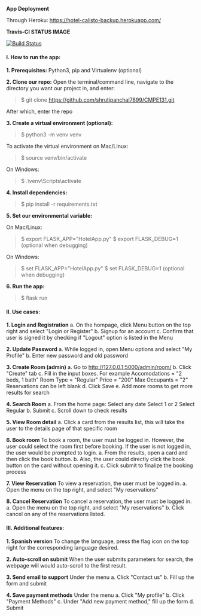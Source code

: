 
**App Deployment**

Through Heroku: https://hotel-calisto-backup.herokuapp.com/

**Travis-CI STATUS IMAGE**

[![Build Status](https://travis-ci.com/shrutipanchal7699/CMPE131.svg?branch=master)](https://travis-ci.com/shrutipanchal7699/CMPE131)


#### I. How to run the app:

**1. Prerequisites:** 
Python3, pip and Virtualenv (optional)

**2. Clone our repo:**
Open the terminal/command line, navigate to the directory you want our project in, and enter:

>$ git clone https://github.com/shrutipanchal7699/CMPE131.git

After which, enter the repo

**3. Create a virtual environment (optional):**

>$ python3 -m venv venv

To activate the virtual environment on Mac/Linux:
    
>$ source venv/bin/activate

On Windows:

>$ .\venv\Scripts\activate

**4. Install dependencies:**
>$ pip install -r requirements.txt

**5. Set our environmental variable:**

On Mac/Linux:
>$ export FLASK_APP="HotelApp.py"
>$ export FLASK_DEBUG=1 (optional when debugging)

On Windows:
>$ set FLASK_APP="HotelApp.py"
>$ set FLASK_DEBUG=1 (optional when debugging)

**6. Run the app:**
>$ flask run


#### II. Use cases:

**1. Login and Registration**
a. On the hompage, click Menu button on the top right and select "Login or Register"
b. Signup for an account
c. Confirm that user is signed it by checking if "Logout" option is listed in the Menu

**2. Update Password**
a. While logged in, open Menu options and select "My Profile"
b. Enter new password and old password

**3. Create Room (admin)**
a. Go to http://127.0.0.1:5000/admin/room/
b. Click "Create" tab
c. Fill in the input boxes. For example
    Accomodations = "2 beds, 1 bath"
    Room Type = "Regular"
    Price = "200"
    Max Occupants = "2"
    Reservations can be left blank
d. Click Save
e. Add more rooms to get more results for search

**4. Search Room**
a. From the home page:
    Select any date
    Select 1 or 2
    Select Regular
b. Submit
c. Scroll down to check results

**5. View Room detail**
a. Click a card from the results list, this will take the user to the details
page of that specific room

**6. Book room**
To book a room, the user must be logged in. However, the user could select the room first before booking.
If the user is not logged in, the user would be prompted to login.
a. From the results, open a card and then click the book button.
b. Also, the user could directly click the book button on the card without opening it.
c. Click submit to finalize the booking process


**7. View Reservation**
To view a reservation, the user must be logged in.
a. Open the menu on the top right, and select "My reservations"

**8. Cancel Reservation**
To cancel a reservation, the user must be logged in.
a. Open the menu on the top right, and select "My reservations"
b. Click cancel on any of the reservations listed.


#### III. Additional features:
**1. Spanish version**
To change the language, press the flag icon on the top right for the corresponding language desired.

**2. Auto-scroll on submit**
When the user submits parameters for search, the webpage will would auto-scroll to the first result.

**3. Send email to support**
Under the menu
a. Click "Contact us"
b. Fill up the form and submit

**4. Save payment methods**
Under the menu
a. Click "My profile"
b. Click "Payment Methods"
c. Under "Add new payment method," fill up the form
d. Submit



